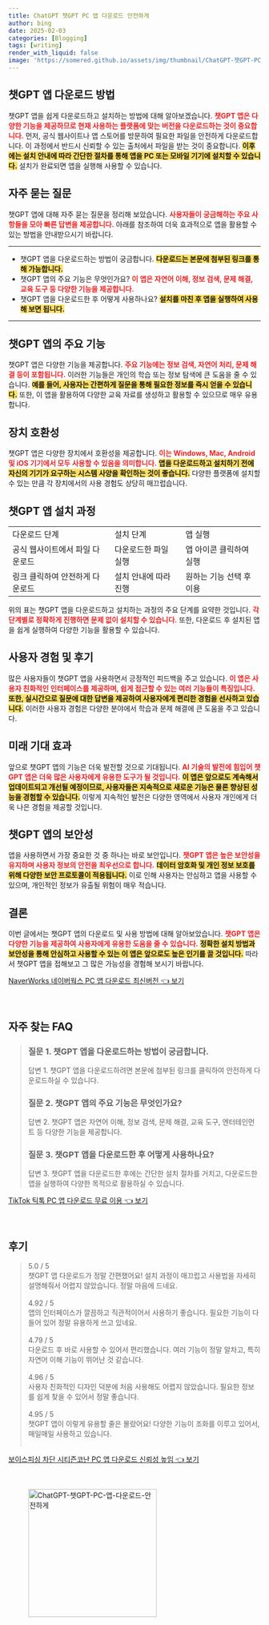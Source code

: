 ```yaml
---
title: ChatGPT 챗GPT PC 앱 다운로드 안전하게
author: bing
date: 2025-02-03
categories: [Blogging]
tags: [writing]
render_with_liquid: false
image: 'https://somered.github.io/assets/img/thumbnail/ChatGPT-챗GPT-PC-앱-다운로드-안전하게.webp'
---
```



<h2 id='챗GPT_앱_다운로드'>챗GPT 앱 다운로드 방법</h2>

<p>챗GPT 앱을 쉽게 다운로드하고 설치하는 방법에 대해 알아보겠습니다. <b><span style="color: #ee2323;">챗GPT 앱은 다양한 기능을 제공하므로 현재 사용하는 플랫폼에 맞는 버전을 다운로드하는 것이 중요합니다.</span></b> 먼저, 공식 웹사이트나 앱 스토어를 방문하여 필요한 파일을 안전하게 다운로드합니다. 이 과정에서 반드시 신뢰할 수 있는 출처에서 파일을 받는 것이 중요합니다. <b><span style="background-color: #ffe066;">이후에는 설치 안내에 따라 간단한 절차를 통해 앱을 PC 또는 모바일 기기에 설치할 수 있습니다.</span></b> 설치가 완료되면 앱을 실행해 사용할 수 있습니다.</p>

<h2 id='자주_묻는_질문'>자주 묻는 질문</h2>

<p>챗GPT 앱에 대해 자주 묻는 질문을 정리해 보았습니다. <b><span style="color: #ee2323;">사용자들이 궁금해하는 주요 사항들을 모아 빠른 답변을 제공합니다.</span></b> 아래를 참조하여 더욱 효과적으로 앱을 활용할 수 있는 방법을 안내받으시기 바랍니다.</p>

<hr />

<ul>
    <li>챗GPT 앱을 다운로드하는 방법이 궁금합니다. <b><span style="background-color: #ffe066;">다운로드는 본문에 첨부된 링크를 통해 가능합니다.</span></b></li>
    <li>챗GPT 앱의 주요 기능은 무엇인가요? <b><span style="color: #ee2323;">이 앱은 자연어 이해, 정보 검색, 문제 해결, 교육 도구 등 다양한 기능을 제공합니다.</span></b></li>
    <li>챗GPT 앱을 다운로드한 후 어떻게 사용하나요? <b><span style="background-color: #ffe066;">설치를 마친 후 앱을 실행하여 사용 해 보면 됩니다.</span></b></li>
</ul>

<hr />

<h2 id='챗GPT_앱의_주요_기능'>챗GPT 앱의 주요 기능</h2>

<p>챗GPT 앱은 다양한 기능을 제공합니다. <b><span style="color: #ee2323;">주요 기능에는 정보 검색, 자연어 처리, 문제 해결 등이 포함됩니다.</span></b> 이러한 기능들은 개인의 학습 또는 정보 탐색에 큰 도움을 줄 수 있습니다. <b><span style="background-color: #ffe066;">예를 들어, 사용자는 간편하게 질문을 통해 필요한 정보를 즉시 얻을 수 있습니다.</span></b> 또한, 이 앱을 활용하여 다양한 교육 자료를 생성하고 활용할 수 있으므로 매우 유용합니다.</p>

<h2 id='장치_호환성'>장치 호환성</h2>

<p>챗GPT 앱은 다양한 장치에서 호환성을 제공합니다. <b><span style="color: #ee2323;">이는 Windows, Mac, Android 및 iOS 기기에서 모두 사용할 수 있음을 의미합니다.</span></b> <b><span style="background-color: #ffe066;">앱을 다운로드하고 설치하기 전에 자신의 기기가 요구하는 시스템 사양을 확인하는 것이 좋습니다.</span></b> 다양한 플랫폼에 설치할 수 있는 만큼 각 장치에서의 사용 경험도 상당히 매끄럽습니다.</p>

<h2 id='챗GPT_앱_설치_과정'>챗GPT 앱 설치 과정</h2>

<table>
    <tr>
        <td>다운로드 단계</td>
        <td>설치 단계</td>
        <td>앱 실행</td>
    </tr>
    <tr>
        <td>공식 웹사이트에서 파일 다운로드</td>
        <td>다운로드한 파일 실행</td>
        <td>앱 아이콘 클릭하여 실행</td>
    </tr>
    <tr>
        <td>링크 클릭하여 안전하게 다운로드</td>
        <td>설치 안내에 따라 진행</td>
        <td>원하는 기능 선택 후 이용</td>
    </tr>
</table>

<p>위의 표는 챗GPT 앱을 다운로드하고 설치하는 과정의 주요 단계를 요약한 것입니다. <b><span style="color: #ee2323;">각 단계별로 정확하게 진행하면 문제 없이 설치할 수 있습니다.</span></b> 또한, 다운로드 후 설치된 앱을 쉽게 실행하여 다양한 기능을 활용할 수 있습니다.</p>

<h2 id='사용자_경험_및_후기'>사용자 경험 및 후기</h2>

<p>많은 사용자들이 챗GPT 앱을 사용하면서 긍정적인 피드백을 주고 있습니다. <b><span style="color: #ee2323;">이 앱은 사용자 친화적인 인터페이스를 제공하며, 쉽게 접근할 수 있는 여러 기능들이 특징입니다.</span></b> <b><span style="background-color: #ffe066;">또한, 실시간으로 질문에 대한 답변을 제공하여 사용자에게 편리한 경험을 선사하고 있습니다.</span></b> 이러한 사용자 경험은 다양한 분야에서 학습과 문제 해결에 큰 도움을 주고 있습니다.</p>

<h2 id='미래_기대_효과'>미래 기대 효과</h2>

<p>앞으로 챗GPT 앱의 기능은 더욱 발전할 것으로 기대됩니다. <b><span style="color: #ee2323;">AI 기술의 발전에 힘입어 챗GPT 앱은 더욱 많은 사용자에게 유용한 도구가 될 것입니다.</span></b> <b><span style="background-color: #ffe066;">이 앱은 앞으로도 계속해서 업데이트되고 개선될 예정이므로, 사용자들은 지속적으로 새로운 기능은 물론 향상된 성능을 경험할 수 있습니다.</span></b> 이렇게 지속적인 발전은 다양한 영역에서 사용자 개인에게 더욱 나은 경험을 제공할 것입니다.</p>

<h2 id='챗GPT_앱의_보안성'>챗GPT 앱의 보안성</h2>

<p>앱을 사용하면서 가장 중요한 것 중 하나는 바로 보안입니다. <b><span style="color: #ee2323;">챗GPT 앱은 높은 보안성을 유지하며 사용자 정보의 안전을 최우선으로 합니다.</span></b> <b><span style="background-color: #ffe066;">데이터 암호화 및 개인 정보 보호를 위해 다양한 보안 프로토콜이 적용됩니다.</span></b> 이로 인해 사용자는 안심하고 앱을 사용할 수 있으며, 개인적인 정보가 유출될 위험이 매우 적습니다.</p>

<h2 id='결론'>결론</h2>

<p>이번 글에서는 챗GPT 앱의 다운로드 및 사용 방법에 대해 알아보았습니다. <b><span style="color: #ee2323;">챗GPT 앱은 다양한 기능을 제공하여 사용자에게 유용한 도움을 줄 수 있습니다.</span></b> <b><span style="background-color: #ffe066;">정확한 설치 방법과 보안성을 통해 안심하고 사용할 수 있는 이 앱은 앞으로도 높은 인기를 끌 것입니다.</span></b> 따라서 챗GPT 앱을 접해보고 그 많은 가능성을 경험해 보시기 바랍니다.</p>


<p><a class="click-button" title="NaverWorks 네이버웍스 PC 앱 다운로드 최신버전" href="https://somered.github.io/posts/NaverWorks-%EB%84%A4%EC%9D%B4%EB%B2%84%EC%9B%8D%EC%8A%A4-PC-%EC%95%B1-%EB%8B%A4%EC%9A%B4%EB%A1%9C%EB%93%9C-%EC%B5%9C%EC%8B%A0%EB%B2%84%EC%A0%84/" rel="dofollow">NaverWorks 네이버웍스 PC 앱 다운로드 최신버전 👈 보기</a></p><br>
<h2 id='자주_찾는_FAQ'>자주 찾는 FAQ</h2>
<div itemscope="" itemtype="https://schema.org/FAQPage">
<blockquote>
<div itemscope="" itemprop="mainEntity" itemtype="https://schema.org/Question">
<h3 itemprop="name">질문 1. 챗GPT 앱을 다운로드하는 방법이 궁금합니다.</h3>
<div itemscope="" itemprop="acceptedAnswer" itemtype="https://schema.org/Answer">
<span itemprop="text">
<p>답변 1. 챗GPT 앱을 다운로드하려면 본문에 첨부된 링크를 클릭하여 안전하게 다운로드하실 수 있습니다.</p>
</span>
</div>
</div>
<div itemscope="" itemprop="mainEntity" itemtype="https://schema.org/Question">
<h3 itemprop="name">질문 2. 챗GPT 앱의 주요 기능은 무엇인가요?</h3>
<div itemscope="" itemprop="acceptedAnswer" itemtype="https://schema.org/Answer">
<span itemprop="text">
<p>답변 2. 챗GPT 앱은 자연어 이해, 정보 검색, 문제 해결, 교육 도구, 엔터테인먼트 등 다양한 기능을 제공합니다.</p>
</span>
</div>
</div>
<div itemscope="" itemprop="mainEntity" itemtype="https://schema.org/Question">
<h3 itemprop="name">질문 3. 챗GPT 앱을 다운로드한 후 어떻게 사용하나요?</h3>
<div itemscope="" itemprop="acceptedAnswer" itemtype="https://schema.org/Answer">
<span itemprop="text">
<p>답변 3. 챗GPT 앱을 다운로드한 후에는 간단한 설치 절차를 거치고, 다운로드한 앱을 실행하여 다양한 목적으로 활용하실 수 있습니다.</p>
</span>
</div>
</div>
</blockquote>
</div>
<p><a class="click-button" title="TikTok 틱톡 PC 앱 다운로드 무료 이용" href="https://somered.github.io/posts/TikTok-%ED%8B%B1%ED%86%A1-PC-%EC%95%B1-%EB%8B%A4%EC%9A%B4%EB%A1%9C%EB%93%9C-%EB%AC%B4%EB%A3%8C-%EC%9D%B4%EC%9A%A9/" rel="dofollow">TikTok 틱톡 PC 앱 다운로드 무료 이용 👈 보기</a></p><br>
<h2 id='후기'>후기</h2>
<div itemscope itemtype="https://schema.org/Product">
  <blockquote>
  <div itemprop="review" itemscope itemtype="https://schema.org/Review">
      <div itemprop="reviewRating" itemscope itemtype="https://schema.org/Rating"> <span itemprop="ratingValue">5.0</span> / <span itemprop="bestRating">5</span> </div>
      <span itemprop="reviewBody">챗GPT 앱 다운로드가 정말 간편했어요! 설치 과정이 매끄럽고 사용법을 자세히 설명해줘서 어렵지 않았습니다. 정말 마음에 드네요.</span>
  </div>
  <br>
  <div itemprop="review" itemscope itemtype="https://schema.org/Review">
      <div itemprop="reviewRating" itemscope itemtype="https://schema.org/Rating"> <span itemprop="ratingValue">4.92</span> / <span itemprop="bestRating">5</span> </div>
      <span itemprop="reviewBody">앱의 인터페이스가 깔끔하고 직관적이어서 사용하기 좋습니다. 필요한 기능이 다 들어 있어 정말 유용하게 쓰고 있네요.</span>
  </div>
  <br>
  <div itemprop="review" itemscope itemtype="https://schema.org/Review">
      <div itemprop="reviewRating" itemscope itemtype="https://schema.org/Rating"> <span itemprop="ratingValue">4.79</span> / <span itemprop="bestRating">5</span> </div>
      <span itemprop="reviewBody">다운로드 후 바로 사용할 수 있어서 편리했습니다. 여러 기능이 정말 알차고, 특히 자연어 이해 기능이 뛰어난 것 같습니다.</span>
  </div>
  <br>
  <div itemprop="review" itemscope itemtype="https://schema.org/Review">
      <div itemprop="reviewRating" itemscope itemtype="https://schema.org/Rating"> <span itemprop="ratingValue">4.96</span> / <span itemprop="bestRating">5</span> </div>
      <span itemprop="reviewBody">사용자 친화적인 디자인 덕분에 처음 사용해도 어렵지 않았습니다. 필요한 정보를 쉽게 찾을 수 있어서 정말 좋습니다.</span>
  </div>
  <br>
  <div itemprop="review" itemscope itemtype="https://schema.org/Review">
      <div itemprop="reviewRating" itemscope itemtype="https://schema.org/Rating"> <span itemprop="ratingValue">4.95</span> / <span itemprop="bestRating">5</span> </div>
      <span itemprop="reviewBody">챗GPT 앱이 이렇게 유용할 줄은 몰랐어요! 다양한 기능이 조화를 이루고 있어서, 매일매일 사용하고 있습니다.</span>
  </div>
  <br>
  </blockquote>
</div>
<p><a class="click-button" title="보이스피싱 차단 시티즌코난 PC 앱 다운로드 신뢰성 높임" href="https://somered.github.io/posts/%EB%B3%B4%EC%9D%B4%EC%8A%A4%ED%94%BC%EC%8B%B1-%EC%B0%A8%EB%8B%A8-%EC%8B%9C%ED%8B%B0%EC%A6%8C%EC%BD%94%EB%82%9C-PC-%EC%95%B1-%EB%8B%A4%EC%9A%B4%EB%A1%9C%EB%93%9C-%EC%8B%A0%EB%A2%B0%EC%84%B1-%EB%86%92%EC%9E%84/" rel="dofollow">보이스피싱 차단 시티즌코난 PC 앱 다운로드 신뢰성 높임 👈 보기</a></p><br>
<figure class="image"><img src="https://somered.github.io/assets/img/thumbnail/ChatGPT-챗GPT-PC-앱-다운로드-안전하게.webp" alt="ChatGPT-챗GPT-PC-앱-다운로드-안전하게" width="256" height="256"></figure>